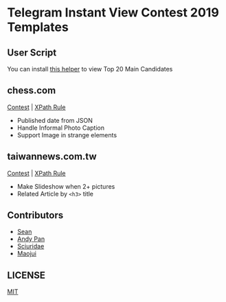 # Telegram Instant View Contest 2019 Templates

## User Script

You can install [this helper](https://raw.githubusercontent.com/Sea-n/Telegram-IV-Templates/master/IV-Contest-2019.user.js) to view Top 20 Main Candidates

## chess.com

[Contest](https://instantview.telegram.org/contest/chess.com/winner2019) |
[XPath Rule](chess.com.xpath)

+ Published date from JSON
+ Handle Informal Photo Caption
+ Support Image in strange elements

## taiwannews.com.tw

[Contest](https://instantview.telegram.org/contest/taiwannews.com.tw/winner2019) |
[XPath Rule](taiwannews.com.tw.xpath)

+ Make Slideshow when 2+ pictures
+ Related Article by `<h3>` title

## Contributors
+ [Sean](https://t.me/S_ean)
+ [Andy Pan](https://github.com/andy0130tw)
+ [Sciuridae](https://github.com/sciuridae0603)
+ [Maojui](https://github.com/maojui)

## LICENSE
[MIT](LICENSE)
